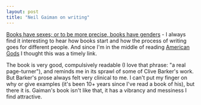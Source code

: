 ```yaml
---
layout: post
title: "Neil Gaiman on writing"
---
```




<a href="http://www.powells.com/fromtheauthor/gaiman.html">Books have sexes; or to be more precise, books have genders</a> - I always find it interesting to hear how books start and how the process of writing goes for different people. And since I'm in the middle of reading <a href="http://www.powells.com/cgi-bin/biblio?show=mass+market:new:0380789035:7.99">American Gods</a> I thought this was a timely link.

<p>The book is very good, compulsively readable (I love that phrase: "a real page-turner"), and reminds me in its sprawl of some of Clive Barker's work. But Barker's prose always felt very clinical to me. I can't put my finger on why or give examples (it's been 10+ years since I've read a book of his), but there it is. Gaiman's book isn't like that, it has a vibrancy and messiness I find attractive.</p>


